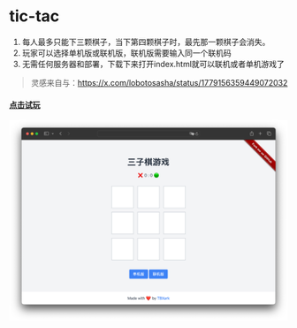 # tic-tac

1. 每人最多只能下三颗棋子，当下第四颗棋子时，最先那一颗棋子会消失。
2. 玩家可以选择单机版或联机版，联机版需要输入同一个联机码
3. 无需任何服务器和部署，下载下来打开index.html就可以联机或者单机游戏了

> 灵感来自与：https://x.com/lobotosasha/status/1779156359449072032


#### [点击试玩](https://3tictac.pages.dev)
[![](screenshot.png)](https://3tictac.pages.dev)

